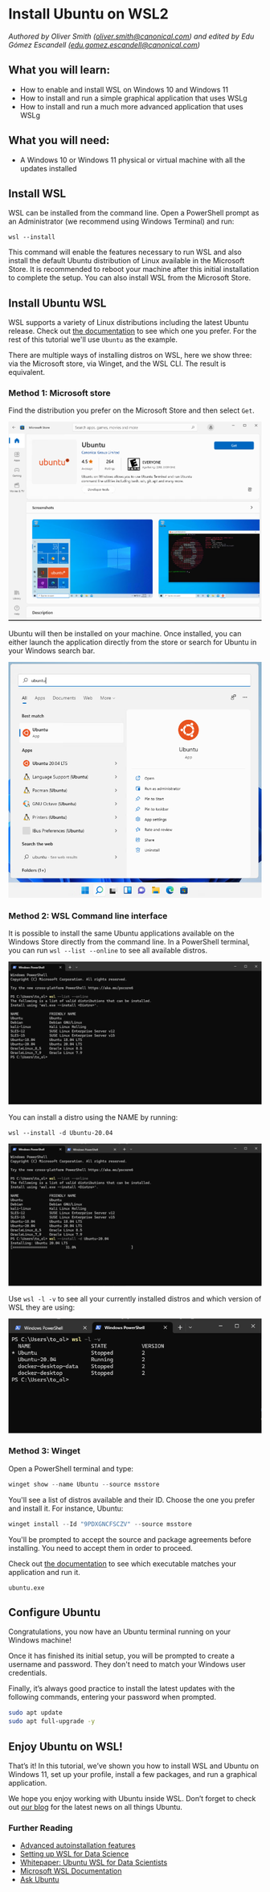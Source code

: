 # Install Ubuntu on WSL2
*Authored by Oliver Smith ([oliver.smith@canonical.com](mailto:oliver.smith@canonical.com)) and edited by Edu Gómez Escandell ([edu.gomez.escandell@canonical.com](mailto:edu.gomez.escandell@canonical.com))*

## What you will learn:

* How to enable and install WSL on Windows 10 and Windows 11
* How to install and run a simple graphical application that uses WSLg
* How to install and run a much more advanced application that uses WSLg

## What you will need:

* A Windows 10 or Windows 11 physical or virtual machine with all the updates installed

## Install WSL

WSL can be installed from the command line. Open a PowerShell prompt as an Administrator (we recommend using Windows Terminal) and run:
```
wsl --install
```

This command will enable the features necessary to run WSL and also install the default Ubuntu distribution of Linux available in the Microsoft Store. It is recommended to reboot your machine after this initial installation to complete the setup. You can also install WSL from the Microsoft Store.

## Install Ubuntu WSL

WSL supports a variety of Linux distributions including the latest Ubuntu release. Check out [the documentation](../reference/distributions.md) to see which one you prefer. For the rest of this tutorial we'll use `Ubuntu` as the example.

There are multiple ways of installing distros on WSL, here we show three: via the Microsoft store, via Winget, and the WSL CLI. The result is equivalent.

### Method 1: Microsoft store

Find the distribution you prefer on the Microsoft Store and then select `Get`. 

![|624x489](assets/install-ubuntu-wsl2/choose-distribution.png)

Ubuntu will then be installed on your machine. Once installed, you can either launch the application directly from the store or search for Ubuntu in your Windows search bar.

![|624x580](assets/install-ubuntu-wsl2/search-ubuntu-windows.png)

### Method 2: WSL Command line interface

It is possible to install the same Ubuntu applications available on the Windows Store directly from the command line.
In a PowerShell terminal, you can run `wsl --list --online` to see all available distros.

![image|690x388](assets/install-ubuntu-wsl2/wsl-list-online.png) 

You can install a distro using the NAME by running:
```
wsl --install -d Ubuntu-20.04
```

![image|690x388](assets/install-ubuntu-wsl2/installing.png) 

Use `wsl -l -v` to see all your currently installed distros and which version of WSL they are using:

![image|690x311](assets/install-ubuntu-wsl2/wsl-l-v.png) 

### Method 3: Winget
Open a PowerShell terminal and type:
```powershell
winget show --name Ubuntu --source msstore
```

You'll see a list of distros available and their ID. Choose the one you prefer and install it. For instance, Ubuntu:
```powershell
winget install --Id "9PDXGNCFSCZV" --source msstore
```

You'll be prompted to accept the source and package agreements before installing. You need to accept them in order to proceed.

Check out [the documentation](../reference/distributions.md#naming) to see which executable matches your application and run it.
```
ubuntu.exe
```

## Configure Ubuntu

Congratulations, you now have an Ubuntu terminal running on your Windows machine!

Once it has finished its initial setup, you will be prompted to create a username and password. They don't need to match your Windows user credentials.

Finally, it’s always good practice to install the latest updates with the following commands, entering your password when prompted.
```bash
sudo apt update
sudo apt full-upgrade -y
```
## Enjoy Ubuntu on WSL!

That’s it! In this tutorial, we’ve shown you how to install WSL and Ubuntu on Windows 11, set up your profile, install a few packages, and run a graphical application.

We hope you enjoy working with Ubuntu inside WSL. Don’t forget to check out [our blog](https://ubuntu.com/blog) for the latest news on all things Ubuntu.

### Further Reading
* [Advanced autoinstallation features](autoinstall.md)
* [Setting up WSL for Data Science](https://ubuntu.com/blog/upgrade-data-science-workflows-ubuntu-wsl)
* [Whitepaper: Ubuntu WSL for Data Scientists](https://ubuntu.com/engage/ubuntu-wsl-for-data-scientists)
* [Microsoft WSL Documentation](https://learn.microsoft.com/en-us/windows/wsl/)
* [Ask Ubuntu](https://askubuntu.com/)